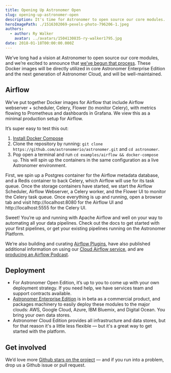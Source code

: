 ```yaml
---
title: Opening Up Astronomer Open
slug: opening-up-astronomer-open
description: It's time for Astronomer to open source our core modules.
heroImagePath: ./1516302069-pexels-photo-796206-1.jpeg
authors:
  - author: Ry Walker
    avatar: ../avatars/1504130835-ry-walker1795.jpg
date: 2018-01-18T00:00:00.000Z
---
```


We’ve long had a vision at Astronomer to open source our core modules, and we’re excited to announce that [we’ve begun that process](https://github.com/astronomerio/astronomer). These Docker images will be directly utilized in core Astronomer Enterprise Edition and the next generation of Astronomer Cloud, and will be well-maintained.

## Airflow

We’ve put together Docker images for Airflow that include Airflow webserver + scheduler, Celery, Flower (to monitor Celery), with metrics flowing to Prometheus and dashboards in Grafana. We view this as a minimal production setup for Airflow.

It’s super easy to test this out:

1. [Install Docker Compose](https://docs.docker.com/compose/install/)
2. Clone the repository by running: `git clone https://github.com/astronomerio/astronomer.git` and `cd astronomer`.
3. Pop open a terminal and run `cd examples/airflow && docker-compose up`. This will spin up the containers in the same configuration as a live Astronomer environment.
 
First, we spin up a Postgres container for the Airflow metadata database, and a Redis container to back Celery, which Airflow will use for its task queue. Once the storage containers have started, we start the Airflow Scheduler, Airflow Webserver, a Celery worker, and the Flower UI to monitor the Celery task queue. Once everything is up and running, open a browser tab and visit http://localhost:8080 for the Airflow UI and http://localhost:5555 for the Celery UI.

Sweet! You’re up and running with Apache Airflow and well on your way to automating all your data pipelines. Check out the docs to get started with your first pipelines, or get your existing pipelines running on the Astronomer Platform.

We’re also building and curating [Airflow Plugins](https://github.com/airflow-plugins), have also published additional information on using our [Cloud Airflow service](https://docs.astronomer.io/v2/apache_airflow/overview.html), and are [producing an Airflow Podcast](https://soundcloud.com/the-airflow-podcast).

## Deployment

* For Astronomer Open Edition, it’s up to you to come up with your own deployment strategy. If you need help, we have services team and support contracts available.
* [Astronomer Enterprise Edition](https://docs.astronomer.io/v2/editions/private-cloud/overview.html) is in beta as a commercial product, and packages machinery to easily deploy these modules to the major clouds: AWS, Google Cloud, Azure, IBM Bluemix, and Digital Ocean. You bring your own data stores.
* Astronomer Cloud Edition provides all infrastructure and data stores, but for that reason it's a little less flexible — but it's a great way to get started with the platform.

## Get involved

We’d love more [Github stars on the project](https://github.com/astronomerio/astronomer) — and if you run into a problem, drop us a Github issue or pull request.
